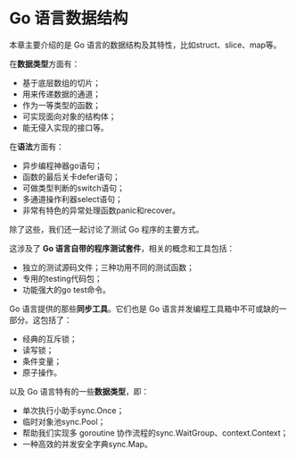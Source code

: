 # Go 语言数据结构

本章主要介绍的是 Go 语言的数据结构及其特性，比如struct、slice、map等。

在**数据类型**方面有：

- 基于底层数组的切片；
- 用来传递数据的通道；
- 作为一等类型的函数；
- 可实现面向对象的结构体；
- 能无侵入实现的接口等。

在**语法**方面有：

- 异步编程神器go语句；
- 函数的最后关卡defer语句；
- 可做类型判断的switch语句；
- 多通道操作利器select语句；
- 非常有特色的异常处理函数panic和recover。

除了这些，我们还一起讨论了测试 Go 程序的主要方式。

这涉及了 **Go 语言自带的程序测试套件**，相关的概念和工具包括：

- 独立的测试源码文件；三种功用不同的测试函数；
- 专用的testing代码包；
- 功能强大的go test命令。

Go 语言提供的那些**同步工具**。它们也是 Go 语言并发编程工具箱中不可或缺的一部分。这包括了：

- 经典的互斥锁；
- 读写锁；
- 条件变量；
- 原子操作。

以及 Go 语言特有的一些**数据类型**，即：

- 单次执行小助手sync.Once；
- 临时对象池sync.Pool；
- 帮助我们实现多 goroutine 协作流程的sync.WaitGroup、context.Context；
- 一种高效的并发安全字典sync.Map。
